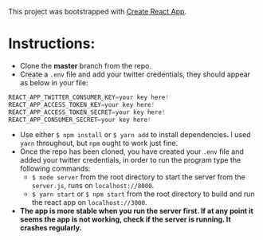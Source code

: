 This project was bootstrapped with [Create React App](https://github.com/facebookincubator/create-react-app).

# Instructions:
* Clone the **master** branch from the repo.
* Create a `.env` file and add your twitter credentials, they should appear as below in your file:

```JavaScript
REACT_APP_TWITTER_CONSUMER_KEY=your key here!
REACT_APP_ACCESS_TOKEN_KEY=your key here!
REACT_APP_ACCESS_TOKEN_SECRET=your key here!
REACT_APP_CONSUMER_SECRET=your key here!
```

* Use either `$ npm install` or `$ yarn add` to install dependencies. I used `yarn` throughout, but `npm` ought to work just fine.
* Once the repo has been cloned, you have created your `.env` file and added your twitter credentials, in order to run the program type the following commands:
  * `$ node server` from the root directory to start the server from the `server.js`, runs on `localhost://8000`.
  * `$ yarn start` or `$ npm start` from the root directory to build and run the react app on `localhost://3000`.
* **The app is more stable when you run the server first. If at any point it seems the app is not working, check if the server is running. It crashes regularly.**
